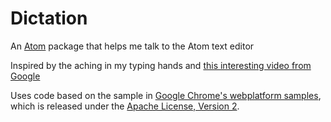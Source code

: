 Dictation
==============

An [Atom](https://atom.io) package that helps me talk to the Atom text editor

Inspired by the aching in my typing hands and [this interesting video from Google](https://www.youtube.com/watch?v=yxxRAHVtafI)

Uses code based on the sample in [Google Chrome's webplatform samples](https://github.com/GoogleChrome/webplatform-samples), which is released under the [Apache License, Version 2](http://www.apache.org/licenses/LICENSE-2.0).
